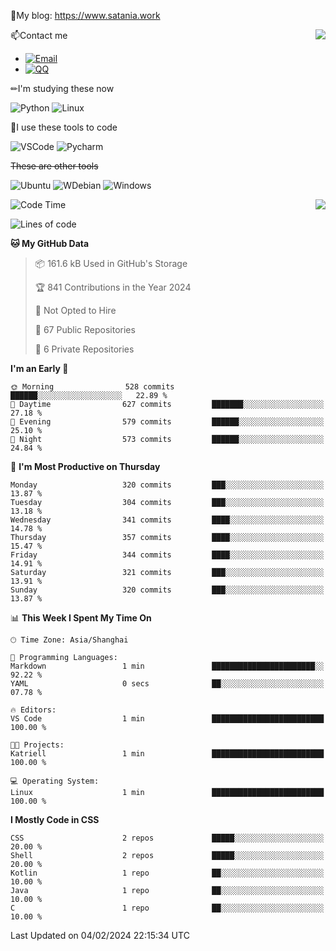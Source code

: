 📰My blog: https://www.satania.work

<img align="right" src="https://github-readme-stats.vercel.app/api/top-langs/?username=Katriell"/>

📫Contact me

* [![Email](https://img.shields.io/badge/Email-Iris@satania.work-1?style=social&logoColor=fff)](mailto:Iris@satania.work)
* [![QQ](https://img.shields.io/badge/QQ-2088839458-1?style=social&logoColor=fff)](tencent://AddContact/?fromId=45&fromSubId=1&subcmd=all&uin=2088839458&website=www.oicqzone.com)

✏I'm studying these now

![Python](https://img.shields.io/badge/-Python-blue?style=flat-square&logo=Python&logoColor=fff)
![Linux](https://img.shields.io/badge/-Linux-black?style=flat-square&logo=Linux&logoColor=fff)

🔨I use these tools to code

![VSCode](https://img.shields.io/badge/-VSCode-blue?style=flat-square&logo=visualstudiocode&logoColor=fff)
![Pycharm](https://img.shields.io/badge/-Pycharm-green?style=flat-square&logo=pycharm&logoColor=fff)

 ~~These are other tools~~

![Ubuntu](https://img.shields.io/badge/-Ubuntu-orange?style=flat-square&logo=Ubuntu&logoColor=fff)
![WDebian](https://img.shields.io/badge/-Debian-blue?style=flat-square&logo=Debian&logoColor=fff)
![Windows](https://img.shields.io/badge/-Windows-blue?style=flat-square&logo=Windows&logoColor=fff)


<img align="right" src="https://github-readme-stats-beta-amber-44.vercel.app/api?username=Katriell&show_icons=true&role=OWNER,ORGANIZATION_MEMBER,COLLABORATOR&locale=zh-my"/>

<!--START_SECTION:waka-->
![Code Time](http://img.shields.io/badge/Code%20Time-21%20mins-blue)

![Lines of code](https://img.shields.io/badge/From%20Hello%20World%20I%27ve%20Written-5.5%20thousand%20lines%20of%20code-blue)

**🐱 My GitHub Data** 

> 📦 161.6 kB Used in GitHub's Storage 
 > 
> 🏆 841 Contributions in the Year 2024
 > 
> 🚫 Not Opted to Hire
 > 
> 📜 67 Public Repositories 
 > 
> 🔑 6 Private Repositories 
 > 
**I'm an Early 🐤** 

```text
🌞 Morning                528 commits         ██████░░░░░░░░░░░░░░░░░░░   22.89 % 
🌆 Daytime                627 commits         ███████░░░░░░░░░░░░░░░░░░   27.18 % 
🌃 Evening                579 commits         ██████░░░░░░░░░░░░░░░░░░░   25.10 % 
🌙 Night                  573 commits         ██████░░░░░░░░░░░░░░░░░░░   24.84 % 
```
📅 **I'm Most Productive on Thursday** 

```text
Monday                   320 commits         ███░░░░░░░░░░░░░░░░░░░░░░   13.87 % 
Tuesday                  304 commits         ███░░░░░░░░░░░░░░░░░░░░░░   13.18 % 
Wednesday                341 commits         ████░░░░░░░░░░░░░░░░░░░░░   14.78 % 
Thursday                 357 commits         ████░░░░░░░░░░░░░░░░░░░░░   15.47 % 
Friday                   344 commits         ████░░░░░░░░░░░░░░░░░░░░░   14.91 % 
Saturday                 321 commits         ███░░░░░░░░░░░░░░░░░░░░░░   13.91 % 
Sunday                   320 commits         ███░░░░░░░░░░░░░░░░░░░░░░   13.87 % 
```


📊 **This Week I Spent My Time On** 

```text
🕑︎ Time Zone: Asia/Shanghai

💬 Programming Languages: 
Markdown                 1 min               ███████████████████████░░   92.22 % 
YAML                     0 secs              ██░░░░░░░░░░░░░░░░░░░░░░░   07.78 % 

🔥 Editors: 
VS Code                  1 min               █████████████████████████   100.00 % 

🐱‍💻 Projects: 
Katriell                 1 min               █████████████████████████   100.00 % 

💻 Operating System: 
Linux                    1 min               █████████████████████████   100.00 % 
```

**I Mostly Code in CSS** 

```text
CSS                      2 repos             █████░░░░░░░░░░░░░░░░░░░░   20.00 % 
Shell                    2 repos             █████░░░░░░░░░░░░░░░░░░░░   20.00 % 
Kotlin                   1 repo              ██░░░░░░░░░░░░░░░░░░░░░░░   10.00 % 
Java                     1 repo              ██░░░░░░░░░░░░░░░░░░░░░░░   10.00 % 
C                        1 repo              ██░░░░░░░░░░░░░░░░░░░░░░░   10.00 % 
```




 Last Updated on 04/02/2024 22:15:34 UTC
<!--END_SECTION:waka-->
